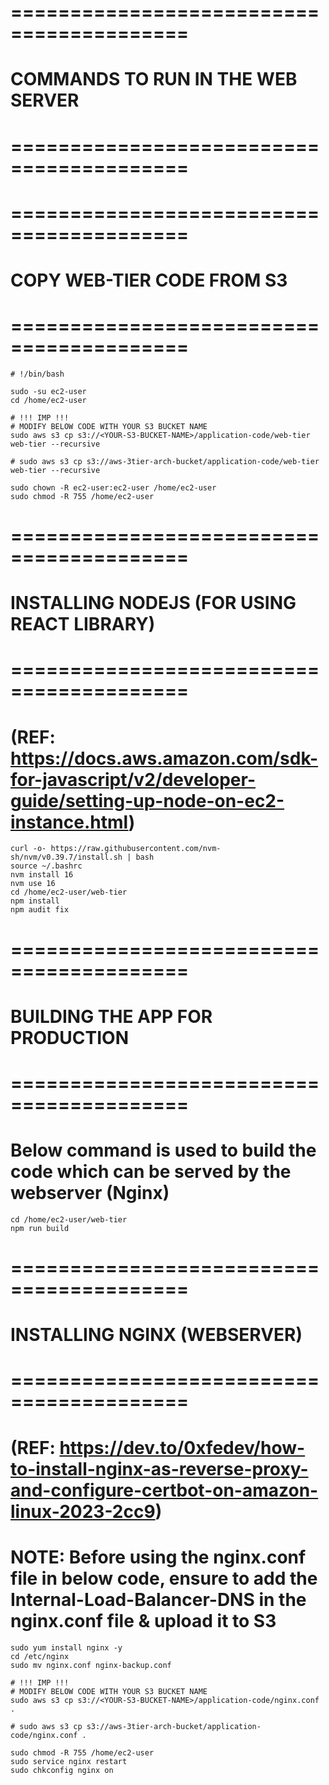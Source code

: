 # =========================================
# COMMANDS TO RUN IN THE WEB SERVER
# =========================================

# =========================================
# COPY WEB-TIER CODE FROM S3
# =========================================

```
# !/bin/bash

sudo -su ec2-user
cd /home/ec2-user

# !!! IMP !!!
# MODIFY BELOW CODE WITH YOUR S3 BUCKET NAME
sudo aws s3 cp s3://<YOUR-S3-BUCKET-NAME>/application-code/web-tier web-tier --recursive

# sudo aws s3 cp s3://aws-3tier-arch-bucket/application-code/web-tier web-tier --recursive

sudo chown -R ec2-user:ec2-user /home/ec2-user
sudo chmod -R 755 /home/ec2-user
```

# =========================================
# INSTALLING NODEJS (FOR USING REACT LIBRARY)
# =========================================
# (REF: https://docs.aws.amazon.com/sdk-for-javascript/v2/developer-guide/setting-up-node-on-ec2-instance.html)

```
curl -o- https://raw.githubusercontent.com/nvm-sh/nvm/v0.39.7/install.sh | bash
source ~/.bashrc
nvm install 16
nvm use 16
cd /home/ec2-user/web-tier
npm install
npm audit fix
```

# =========================================
# BUILDING THE APP FOR PRODUCTION
# =========================================
# Below command is used to build the code which can be served by the webserver (Nginx)

```
cd /home/ec2-user/web-tier
npm run build

```
# =========================================
# INSTALLING NGINX (WEBSERVER)
# =========================================
# (REF: https://dev.to/0xfedev/how-to-install-nginx-as-reverse-proxy-and-configure-certbot-on-amazon-linux-2023-2cc9)
# NOTE: Before using the nginx.conf file in below code, ensure to add the Internal-Load-Balancer-DNS in the nginx.conf file & upload it to S3

```
sudo yum install nginx -y	
cd /etc/nginx
sudo mv nginx.conf nginx-backup.conf

# !!! IMP !!!
# MODIFY BELOW CODE WITH YOUR S3 BUCKET NAME
sudo aws s3 cp s3://<YOUR-S3-BUCKET-NAME>/application-code/nginx.conf .

# sudo aws s3 cp s3://aws-3tier-arch-bucket/application-code/nginx.conf .

sudo chmod -R 755 /home/ec2-user
sudo service nginx restart
sudo chkconfig nginx on
```